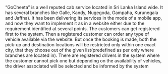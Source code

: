 “GoCheeta” is a well reputed cab service located in Sri Lanka Island wide. It has several branches
like Galle, Kandy, Nugegoda, Gampaha, Kurunegala and Jaffna). It has been delivering its
services in the mode of a mobile app, and now they want to implement it as in a website either due
to the requirement identified at several points.
The customers can get registered first to the system. Then a registered customer can order any type
of vehicle available via the website. But once the booking is made, both the pick-up and
destination locations will be restricted only within one exact city, that they choose out of the
given list(predefined as per only where branches are located in).
There are registered drivers in the system where the customer cannot pick one but depending on
the availability of vehicles, the driver associated will be selected and be informed by the system
